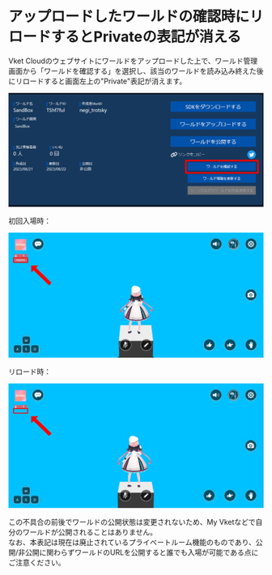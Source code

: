 # アップロードしたワールドの確認時にリロードするとPrivateの表記が消える

Vket Cloudのウェブサイトにワールドをアップロードした上で、ワールド管理画面から「ワールドを確認する」を選択し、該当のワールドを読み込み終えた後にリロードすると画面左上の"Private"表記が消えます。

![PrivateDisappear_1](img/PrivateDisappear_1_ja.jpg)

初回入場時：

![PrivateDisappear_2](img/PrivateDisappear_2.jpg)

リロード時：

![PrivateDisappear_3](img/PrivateDisappear_3.jpg)

この不具合の前後でワールドの公開状態は変更されないため、My Vketなどで自分のワールドが公開されることはありません。<br>
なお、本表記は現在は廃止されているプライベートルーム機能のものであり、公開/非公開に関わらずワールドのURLを公開すると誰でも入場が可能である点にご注意ください。